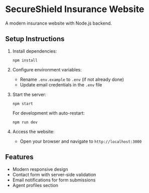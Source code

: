 # SecureShield Insurance Website

A modern insurance website with Node.js backend.

## Setup Instructions

1. Install dependencies:
   ```
   npm install
   ```

2. Configure environment variables:
   - Rename `.env.example` to `.env` (if not already done)
   - Update email credentials in the `.env` file

3. Start the server:
   ```
   npm start
   ```
   
   For development with auto-restart:
   ```
   npm run dev
   ```

4. Access the website:
   - Open your browser and navigate to `http://localhost:3000`

## Features

- Modern responsive design
- Contact form with server-side validation
- Email notifications for form submissions
- Agent profiles section